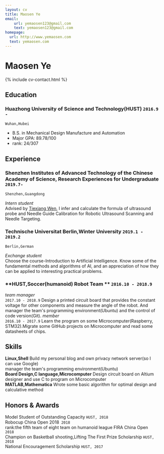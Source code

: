 ```yaml
---
layout: cv
title: Maosen Ye
email: 
    url: yemaosen123@gmail.com
    text: yemaosen123@gmail.com
homepage:
  url: http://www.yemaosen.com
  text: yemaosen.com
---
```


# Maosen **Ye**

<!--
include contact information from the front matter
Supported arguments:
    - homepage: url, text
        - phone
        - email
-->

{% include cv-contact.html %}

## Education

### **Huazhong University of Science and Technology(HUST)** `2016.9 -`

```
Wuhan,Hubei
```

- B.S. in Mechanical Design Manufacture and Automation
- Major GPA: 89.78/100
- rank: 24/307

## Experience

### **Shenzhen Institutes of Advanced Technology of the Chinese Academy of Science, Research Experiences for Undergraduate** `2019.7- `
```
Shenzhen,Guangdong
```
_Intern student_<br>
Advised by [Tiexiang Wen](http://english.siat.cas.cn/SI2017/IBHE2017/RC2/CIB_20537/Researchers1/201707/t20170729_181518.html), I infer and calculate the formula of ultrasound probe and Needle Guide Calibration for Robotic Ultrasound Scanning and Needle Targeting.

### **Technische Universitat Berlin,Winter University** `2019.1 - 2019.2`
```
Berlin,German
```
_Exchange student_<br>
Choose the course-Introduction to Artificial Intelligence. Know some of the fundamental methods and algorithms of AI, and an appreciation of how they can be applied to interesting practical problems.

### **HUST,Soccer(humanoid) Robot Team ** `2016.10 - 2018.9`

_team manager_<br> `2017.10 - 2018.9`
Design a printed circuit board that provides the constant voltage for other components and measure the angle of the robot. And manager the team's programming environment(Ubuntu) and the control of code version(Git).
_member_<br> `2016.10 - 2017.9`
Learn the program on some Microcomputer(Raspberry, STM32).Migrate some GitHub projects on Microcomputer and read some datasheets of chips.

## Skills

**Linux,Shell**
Build my personal blog and own privacy network server(so I can use Google)<br>
manager the team's programming environment(Ubuntu)<br>
**Board Design,C language,Microcomputer**
Design circuit board on Altium designer and use C to program on Microcomputer <br>
**MATLAB,Mathematica**
Wrote  some basic algorithm for  optimal design and calculative method<br>

## Honors & Awards

Model Student of Outstanding Capacity `HUST, 2018` <br>
Robocup China Open 2018` 2018` <br>
rank:the fifth team of eight team on humanoid league 
FIRA China Open ` 2018` <br>
Champion on Basketball shooting,Lifting
The First Prize Scholarship  `HUST, 2018`<br>
National Encouragement Scholarship  `HUST, 2017` <br>



<!-- ### Footer

Last updated: 7 2019 -->
